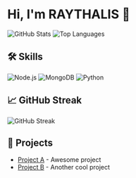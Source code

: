 # Hi, I'm RAYTHALIS 👋

![GitHub Stats](https://github-readme-stats.vercel.app/api?username=raythalis&show_icons=true&theme=radical)
![Top Languages](https://github-readme-stats.vercel.app/api/top-langs/?username=raythalis&layout=compact&theme=radical)

## 🛠 Skills
![Node.js](https://img.shields.io/badge/Node.js-339933?style=flat&logo=node.js&logoColor=white)
![MongoDB](https://img.shields.io/badge/MongoDB-4EA94B?style=flat&logo=mongodb&logoColor=white)
![Python](https://img.shields.io/badge/Python-3776AB?style=flat&logo=python&logoColor=white)

## 📈 GitHub Streak
![GitHub Streak](https://github-readme-streak-stats.herokuapp.com/?user=JoryPai&theme=radical)

## 🔭 Projects
- [Project A](https://github.com/raythalis/project-a) - Awesome project
- [Project B](https://github.com/raythalis/project-b) - Another cool project
